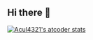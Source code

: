 ## Hi there 👋

[![Acul4321's atcoder stats](https://atcoder-readme-stats.vercel.app/stats/Acul4321?theme=darcula&show_icons=true&width=450)](https://atcoder.jp/users/Acul4321)
